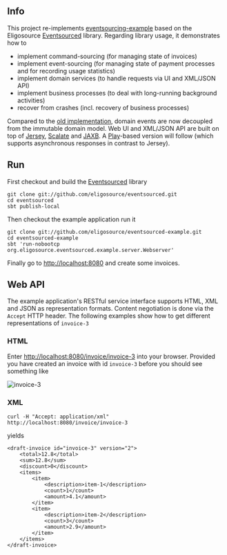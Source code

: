 Info
----

This project re-implements [eventsourcing-example](https://github.com/krasserm/eventsourcing-example) based on the Eligosource [Eventsourced](https://github.com/eligosource/eventsourced) library. Regarding library usage, it demonstrates how to 

- implement command-sourcing (for managing state of invoices)
- implement event-sourcing (for managing state of payment processes and for recording usage statistics)
- implement domain services (to handle requests via UI and XML/JSON API)
- implement business processes (to deal with long-running background activities)
- recover from crashes (incl. recovery of business processes)

Compared to the [old implementation](https://github.com/krasserm/eventsourcing-example), domain events are now decoupled from the immutable domain model. Web UI and XML/JSON API are built on top of [Jersey](http://jersey.java.net/), [Scalate](http://scalate.fusesource.org/) and [JAXB](http://jcp.org/en/jsr/detail?id=222). A [Play](http://www.playframework.org/)-based version will follow (which supports asynchronous responses in contrast to Jersey).

Run
---

First checkout and build the [Eventsourced](https://github.com/eligosource/eventsourced) library

    git clone git://github.com/eligosource/eventsourced.git
    cd eventsourced
    sbt publish-local

Then checkout the example application run it 

    git clone git://github.com/eligosource/eventsourced-example.git
    cd eventsourced-example
    sbt 'run-nobootcp org.eligosource.eventsourced.example.server.Webserver'

Finally go to [http://localhost:8080](http://localhost:8080) and create some invoices.

Web API
-------

The example application's RESTful service interface supports HTML, XML and JSON as representation formats. Content negotiation is done via the `Accept` HTTP header. The following examples show how to get different representations of `invoice-3`

### HTML

Enter [http://localhost:8080/invoice/invoice-3](http://localhost:8080/invoice/invoice-3) into your browser. Provided you have created an invoice with id `invoice-3` before you should see something like

![invoice-3](https://github.com/krasserm/eventsourcing-example/raw/master/doc/images/invoice-3.png)

### XML

    curl -H "Accept: application/xml" http://localhost:8080/invoice/invoice-3

yields

    <draft-invoice id="invoice-3" version="2">
        <total>12.8</total>
        <sum>12.8</sum>
        <discount>0</discount>
        <items>
            <item>
                <description>item-1</description>
                <count>1</count>
                <amount>4.1</amount>
            </item>
            <item>
                <description>item-2</description>
                <count>3</count>
                <amount>2.9</amount>
            </item>
        </items>
    </draft-invoice>
